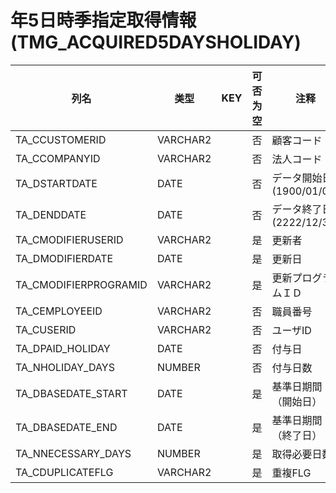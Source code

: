 # 年5日時季指定取得情報(TMG_ACQUIRED5DAYSHOLIDAY)
| 列名   | 类型   | KEY  | 可否为空 | 注释   |
| ---- | ---- | ---- | ---- | ---- |
|TA_CCUSTOMERID|VARCHAR2||否|顧客コード|
|TA_CCOMPANYID|VARCHAR2||否|法人コード|
|TA_DSTARTDATE|DATE||否|データ開始日 (1900/01/01)|
|TA_DENDDATE|DATE||否|データ終了日 (2222/12/31)|
|TA_CMODIFIERUSERID|VARCHAR2||是|更新者|
|TA_DMODIFIERDATE|DATE||是|更新日|
|TA_CMODIFIERPROGRAMID|VARCHAR2||是|更新プログラムＩＤ|
|TA_CEMPLOYEEID|VARCHAR2||否|職員番号|
|TA_CUSERID|VARCHAR2||否|ユーザID|
|TA_DPAID_HOLIDAY|DATE||否|付与日|
|TA_NHOLIDAY_DAYS|NUMBER||否|付与日数|
|TA_DBASEDATE_START|DATE||是|基準日期間（開始日）|
|TA_DBASEDATE_END|DATE||是|基準日期間（終了日）|
|TA_NNECESSARY_DAYS|NUMBER||是|取得必要日数|
|TA_CDUPLICATEFLG|VARCHAR2||是|重複FLG|
